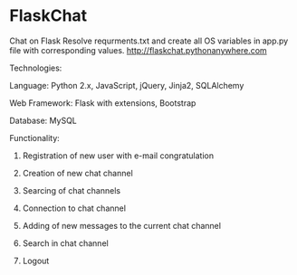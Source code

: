 FlaskChat
=========

Chat on Flask
Resolve requrments.txt and create all OS variables in app.py file with corresponding values.
http://flaskchat.pythonanywhere.com

Technologies:

Language: Python 2.x, JavaScript, jQuery, Jinja2, SQLAlchemy

Web Framework: Flask with extensions, Bootstrap

Database: MySQL

Functionality:

1. Registration of new user with e-mail congratulation

2. Creation of new chat channel

3. Searcing of chat channels

4. Connection to chat channel

5. Adding of new messages to the current chat channel

6. Search in chat channel

7. Logout
